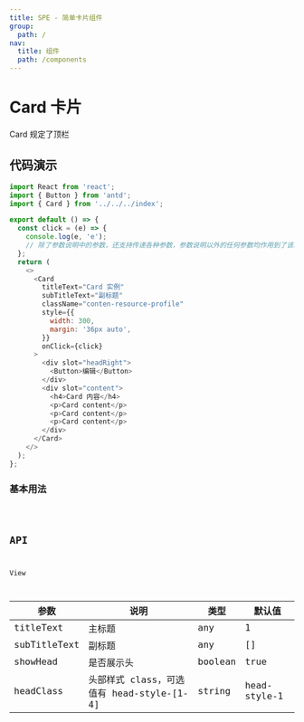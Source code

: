 ```yaml
---
title: SPE - 简单卡片组件
group:
  path: /
nav:
  title: 组件
  path: /components
---
```


# Card 卡片

Card 规定了顶栏

## 代码演示

```javascript
import React from 'react';
import { Button } from 'antd';
import { Card } from '../../../index';

export default () => {
  const click = (e) => {
    console.log(e, 'e');
    // 除了参数说明中的参数，还支持传递各种参数，参数说明以外的任何参数均作用到了该组件的最外层的 div 上，例子：传递 onClick 事件，该事件作用到了该组件最外层的 div 上
  };
  return (
    <>
      <Card
        titleText="Card 实例"
        subTitleText="副标题"
        className="conten-resource-profile"
        style={{
          width: 300,
          margin: '36px auto',
        }}
        onClick={click}
      >
        <div slot="headRight">
          <Button>编辑</Button>
        </div>
        <div slot="content">
          <h4>Card 内容</h4>
          <p>Card content</p>
          <p>Card content</p>
          <p>Card content</p>
        </div>
      </Card>
    </>
  );
};
```

### 基本用法

<code src="./demos/basic.tsx" iframe="200px" />

## API

View

| 参数         | 说明                                      | 类型    | 默认值       |
| ------------ | ----------------------------------------- | ------- | ------------ |
| titleText    | 主标题                                    | any     | 1            |
| subTitleText | 副标题                                    | any     | []           |
| showHead     | 是否展示头                                | boolean | true         |
| headClass    | 头部样式 class，可选值有 head-style-[1-4] | string  | head-style-1 |
